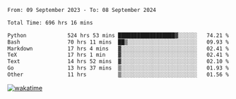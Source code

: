 <!--START_SECTION:waka-->

```txt
From: 09 September 2023 - To: 08 September 2024

Total Time: 696 hrs 16 mins

Python             524 hrs 53 mins ██████████████████▓░░░░░░   74.21 %
Bash               70 hrs 11 mins  ██▒░░░░░░░░░░░░░░░░░░░░░░   09.93 %
Markdown           17 hrs 4 mins   ▓░░░░░░░░░░░░░░░░░░░░░░░░   02.41 %
TeX                17 hrs 1 min    ▓░░░░░░░░░░░░░░░░░░░░░░░░   02.41 %
Text               14 hrs 52 mins  ▓░░░░░░░░░░░░░░░░░░░░░░░░   02.10 %
Go                 13 hrs 37 mins  ▒░░░░░░░░░░░░░░░░░░░░░░░░   01.93 %
Other              11 hrs          ▒░░░░░░░░░░░░░░░░░░░░░░░░   01.56 %
```

<!--END_SECTION:waka-->
[![wakatime](https://wakatime.com/badge/user/5f89a63a-5294-4958-ad30-2b3455e63f2a.svg)](https://wakatime.com/@5f89a63a-5294-4958-ad30-2b3455e63f2a)
